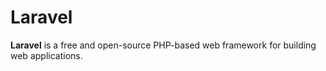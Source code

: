 # Laravel







**Laravel** is a free and open-source PHP-based web framework for building web applications.